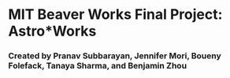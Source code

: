 # MIT Beaver Works Final Project: Astro*Works
### Created by Pranav Subbarayan, Jennifer Mori, Boueny Folefack, Tanaya Sharma, and Benjamin Zhou

